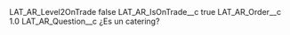 <?xml version="1.0" encoding="UTF-8"?>
<CustomMetadata xmlns="http://soap.sforce.com/2006/04/metadata" xmlns:xsi="http://www.w3.org/2001/XMLSchema-instance" xmlns:xsd="http://www.w3.org/2001/XMLSchema">
    <label>LAT_AR_Level2OnTrade</label>
    <protected>false</protected>
    <values>
        <field>LAT_AR_IsOnTrade__c</field>
        <value xsi:type="xsd:boolean">true</value>
    </values>
    <values>
        <field>LAT_AR_Order__c</field>
        <value xsi:type="xsd:double">1.0</value>
    </values>
    <values>
        <field>LAT_AR_Question__c</field>
        <value xsi:type="xsd:string">¿Es un catering?</value>
    </values>
</CustomMetadata>
